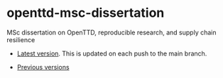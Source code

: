 # openttd-msc-dissertation

MSc dissertation on OpenTTD, reproducible research, and supply chain resilience

- [Latest version](https://github.com/michalc/openttd-msc-dissertation/releases/latest/download/michal-charemza-openttd-dissertation-proposal.pdf). This is updated on each push to the main branch.

- [Previous versions](https://github.com/michalc/openttd-msc-dissertation/releases)

